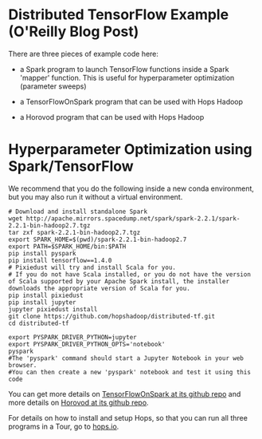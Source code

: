 # Distributed TensorFlow Example (O'Reilly Blog Post)

There are three pieces of example code here:
  
  * a Spark program to launch TensorFlow functions inside a Spark 'mapper' function. This is useful for hyperparameter optimization (parameter sweeps)
  
  * a TensorFlowOnSpark program that can be used with Hops Hadoop
  
  * a Horovod program that can be used with Hops Hadoop


Hyperparameter Optimization using Spark/TensorFlow
====

We recommend that you do the following inside a new conda environment, but you may also run it without a virtual environment.


    # Download and install standalone Spark
    wget http://apache.mirrors.spacedump.net/spark/spark-2.2.1/spark-2.2.1-bin-hadoop2.7.tgz
    tar zxf spark-2.2.1-bin-hadoop2.7.tgz
    export SPARK_HOME=$(pwd)/spark-2.2.1-bin-hadoop2.7
    export PATH=$SPARK_HOME/bin:$PATH
    pip install pyspark
    pip install tensorflow==1.4.0
    # Pixiedust will try and install Scala for you.
    # If you do not have Scala installed, or you do not have the version of Scala supported by your Apache Spark install, the installer downloads the appropriate version of Scala for you.
    pip install pixiedust
    pip install jupyter
    jupyter pixiedust install
    git clone https://github.com/hopshadoop/distributed-tf.git
    cd distributed-tf
    
    export PYSPARK_DRIVER_PYTHON=jupyter
    export PYSPARK_DRIVER_PYTHON_OPTS='notebook'
    pyspark
    #The 'pyspark' command should start a Jupyter Notebook in your web browser. 
    #You can then create a new 'pyspark' notebook and test it using this code
    
    



You can get more details on [TensorFlowOnSpark at its github repo](https://github.com/yahoo/TensorFlowOnSpark) and more details on [Horovod at its github repo](https://github.com/uber/horovod).
    
For details on how to install and setup Hops, so that you can run all three programs in a Tour, go to [hops.io](http://www.hops.io).

